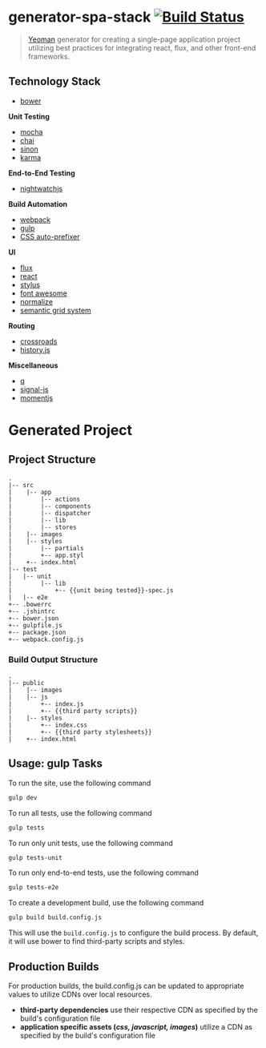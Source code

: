 # generator-spa-stack [![Build Status](https://secure.travis-ci.org/andrew-codes/generator-spa-project.png?branch=master)](https://travis-ci.org/andrew-codes/generator-spa-project)

> [Yeoman](http://yeoman.io) generator for creating a single-page application project utilizing best practices for integrating react, flux, and other front-end frameworks.

## Technology Stack

- [bower](http://bower.io)

**Unit Testing**
- [mocha](https://github.com/visionmedia/mocha)
- [chai](https://github.com/chaijs/chai)
- [sinon](https://github.com/cjohansen/Sinon.JS)
- [karma](https://github.com/karma-runner/karma)

**End-to-End Testing**
- [nightwatchjs](https://github.com/beatfactor/nightwatch)

**Build Automation**
- [webpack](https://github.com/webpack/webpack)
- [gulp](https://github.com/gulpjs/gulp)
- [CSS auto-prefixer](https://github.com/ai/autoprefixer)

**UI**
- [flux](http://facebook.github.io/react/docs/flux-overview.html)
- [react](https://github.com/facebook/react)
- [stylus](https://github.com/LearnBoost/stylus)
- [font awesome](https://github.com/FortAwesome/Font-Awesome)
- [normalize](https://github.com/necolas/normalize.css)
- [semantic grid system](https://github.com/twigkit/semantic.gs)

**Routing**
- [crossroads](https://github.com/millermedeiros/crossroads.js)
- [history.js](https://github.com/browserstate/history.js)

**Miscellaneous**
- [q](https://github.com/kriskowal/q)
- [signal-js](https://github.com/millermedeiros/js-signals)
- [momentjs](https://github.com/moment/moment/)


# Generated Project

## Project Structure

```
.
|-- src
|    |-- app
|        |-- actions
|        |-- components
|        |-- dispatcher
|        |-- lib
|        |-- stores
|    |-- images
|    |-- styles
|        |-- partials
|        +-- app.styl
|    +-- index.html
|-- test
|   |-- unit
|        |-- lib
|            +-- {{unit being tested}}-spec.js
|   |-- e2e
+-- .bowerrc
+-- .jshintrc
+-- bower.json
+-- gulpfile.js
+-- package.json
+-- webpack.config.js
```

### Build Output Structure

```
.
|-- public
|    |-- images
|    |-- js
|        +-- index.js
|        +-- {{third party scripts}}
|    |-- styles
|        +-- index.css
|        +-- {{third party stylesheets}}
|    +-- index.html
```

## Usage: gulp Tasks

To run the site, use the following command

```bash
gulp dev
```

To run all tests, use the following command

```bash
gulp tests
```

To run only unit tests, use the following command

```bash
gulp tests-unit
```

To run only end-to-end tests, use the following command

```bash
gulp tests-e2e
```

To create a development build, use the following command

```bash
gulp build build.config.js
```

This will use the `build.config.js` to configure the build process. By default, it will use bower to find third-party scripts and styles.

## Production Builds

For production builds, the build.config.js can be updated to appropriate values to utilize CDNs over local resources.

- **third-party dependencies** use their respective CDN as specified by the build's configuration file
- **application specific assets (*css, javascript, images*)** utilize a CDN as specified by the build's configuration file
